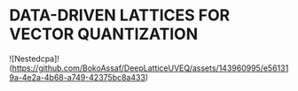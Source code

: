 # DATA-DRIVEN LATTICES FOR VECTOR QUANTIZATION
![Nestedcpa]!(https://github.com/BokoAssaf/DeepLatticeUVEQ/assets/143960995/e561319a-4e2a-4b68-a749-42375bc8a433)
